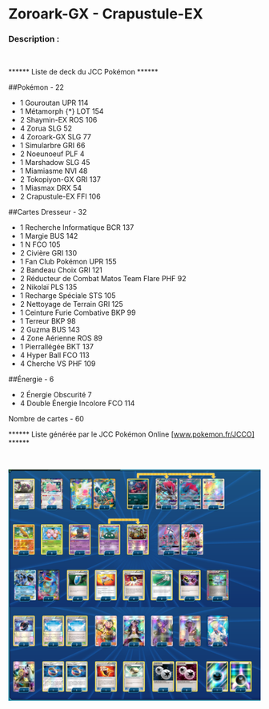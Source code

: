 # Zoroark-GX - Crapustule-EX

### Description :

<br>

****** Liste de deck du JCC Pokémon ******

##Pokémon - 22

* 1 Gouroutan UPR 114
* 1 Métamorph {*} LOT 154
* 2 Shaymin-EX ROS 106
* 4 Zorua SLG 52
* 4 Zoroark-GX SLG 77
* 1 Simularbre GRI 66
* 2 Noeunoeuf PLF 4
* 1 Marshadow SLG 45
* 1 Miamiasme NVI 48
* 2 Tokopiyon-GX GRI 137
* 1 Miasmax DRX 54
* 2 Crapustule-EX FFI 106

##Cartes Dresseur - 32

* 1 Recherche Informatique BCR 137
* 1 Margie BUS 142
* 1 N FCO 105
* 2 Civière GRI 130
* 1 Fan Club Pokémon UPR 155
* 2 Bandeau Choix GRI 121
* 2 Réducteur de Combat Matos Team Flare PHF 92
* 2 Nikolaï PLS 135
* 1 Recharge Spéciale STS 105
* 2 Nettoyage de Terrain GRI 125
* 1 Ceinture Furie Combative BKP 99
* 1 Terreur BKP 98
* 2 Guzma BUS 143
* 4 Zone Aérienne ROS 89
* 1 Pierrallégée BKT 137
* 4 Hyper Ball FCO 113
* 4 Cherche VS PHF 109

##Énergie - 6

* 2 Énergie Obscurité  7
* 4 Double Énergie Incolore FCO 114

Nombre de cartes - 60

****** Liste générée par le JCC Pokémon Online [www.pokemon.fr/JCCO] ******

<br>

![alt text](img/ZoroarkCrapustule.png)
